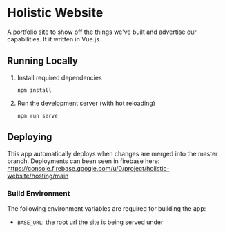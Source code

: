 # Holistic Website
A portfolio site to show off the things we've built and advertise our capabilities. It it written in Vue.js.

## Running Locally
1. Install required dependencies
	```
	npm install
	```

2. Run the development server (with hot reloading)
	```
	npm run serve
	```

## Deploying
This app automatically deploys when changes are merged into the master branch. Deployments can been seen in firebase here: https://console.firebase.google.com/u/0/project/holistic-website/hosting/main

### Build Environment
The following environment variables are required for building the app:
- `BASE_URL`: the root url the site is being served under